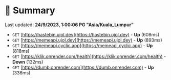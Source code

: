 # 📖 Summary
Last updated: **24/9/2023, 1:00:06 PG "Asia/Kuala_Lumpur"**

- `GET` [https://hastebin.ujol.dev](https://hastebin.ujol.dev) - **Up** (608ms)
- `GET` [https://memeapi.ujol.dev](https://memeapi.ujol.dev) - **Up** (893ms)
- `GET` [https://memeapi.cyclic.app](https://memeapi.cyclic.app) - **Up** (818ms)
- `GET` [https://klik.onrender.com/health](https://klik.onrender.com/health) - **Down** (132ms)
- `GET` [https://dumb.onrender.com](https://dumb.onrender.com) - **Up** (336ms)
